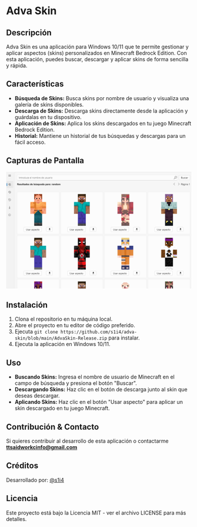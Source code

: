 
# Adva Skin

## Descripción

Adva Skin es una aplicación para Windows 10/11 que te permite gestionar y aplicar aspectos (skins) personalizados en Minecraft Bedrock Edition. Con esta aplicación, puedes buscar, descargar y aplicar skins de forma sencilla y rápida.

## Características

-   **Búsqueda de Skins:** Busca skins por nombre de usuario y visualiza una galería de skins disponibles.
-   **Descarga de Skins:** Descarga skins directamente desde la aplicación y guárdalas en tu dispositivo.
-   **Aplicación de Skins:** Aplica los skins descargados en tu juego Minecraft Bedrock Edition.
-   **Historial:** Mantiene un historial de tus búsquedas y descargas para un fácil acceso.

## Capturas de Pantalla
![Capture Menu](https://github.com/s1i4/adva-skin/blob/main/Capture.png)

## Instalación

1.  Clona el repositorio en tu máquina local.
2.  Abre el proyecto en tu editor de código preferido.
3.  Ejecuta `git clone https://github.com/s1i4/adva-skin/blob/main/AdvaSkin-Release.zip` para instalar.
4.  Ejecuta la aplicación en Windows 10/11.

## Uso

-   **Buscando Skins:** Ingresa el nombre de usuario de Minecraft en el campo de búsqueda y presiona el botón "Buscar".
-   **Descargando Skins:** Haz clic en el botón de descarga junto al skin que deseas descargar.
-   **Aplicando Skins:** Haz clic en el botón "Usar aspecto" para aplicar un skin descargado en tu juego Minecraft.

## Contribución & Contacto

Si quieres contribuir al desarrollo de esta aplicación o contactarme
**ttsaidworkcinfo@gmail.com**

## Créditos

Desarrollado por: [@s1i4](https://github.com/s1i4)

## Licencia

Este proyecto está bajo la Licencia MIT - ver el archivo LICENSE para más detalles.
